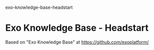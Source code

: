 exo-knowledge-base-headstart
# Exo Knowledge Base - Headstart

Based on "Exo Knowledge Base" at https://github.com/exoplatform/

